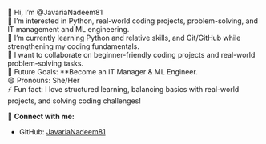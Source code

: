  👋 Hi, I’m @JavariaNadeem81
 <br>
👀 I’m interested in Python, real-world coding projects, problem-solving, and IT management and ML engineering.
<br>
🌱 I’m currently learning Python and relative skills, and Git/GitHub while strengthening my coding fundamentals.
<br>
💞️ I want to collaborate on beginner-friendly coding projects and real-world problem-solving tasks.
<br>
🎯 Future Goals: **Become an IT Manager & ML Engineer.
<br>
😄 Pronouns: She/Her
<br>
⚡ Fun fact: I love structured learning, balancing basics with real-world projects, and solving coding challenges!



🔗 **Connect with me:**  
- GitHub: [JavariaNadeem81](https://github.com/JavariaNadeem81)
